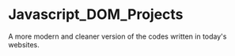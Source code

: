 # Javascript_DOM_Projects
A more modern and cleaner version of the codes written in today's websites.
